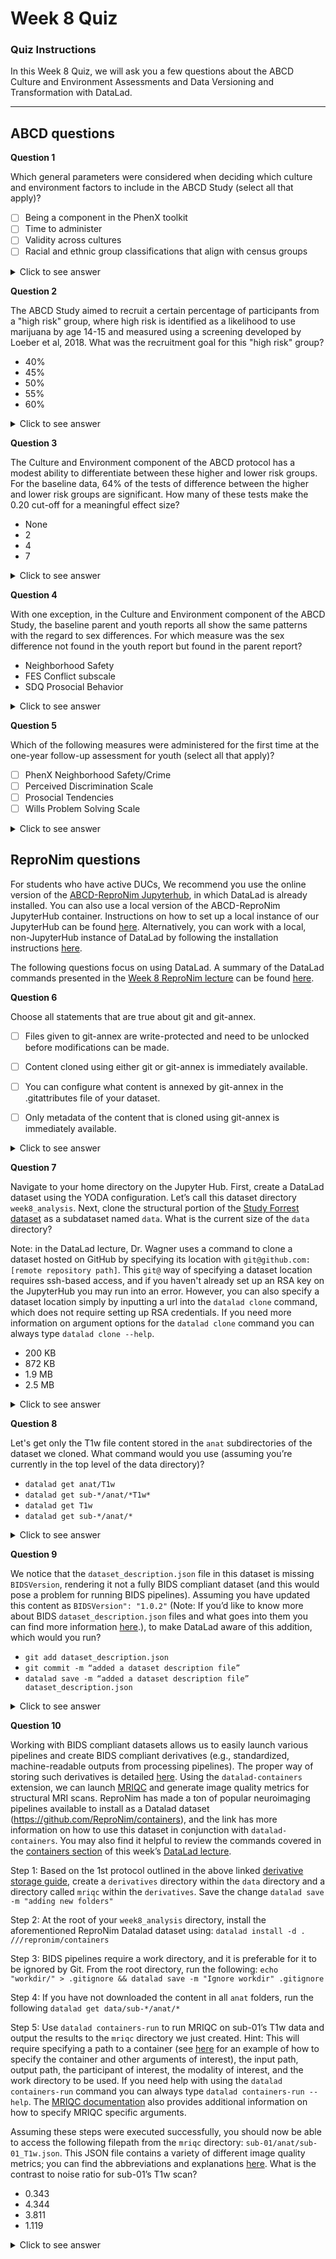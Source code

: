 # Week 8 Quiz

### Quiz Instructions

In this Week 8 Quiz, we will ask you a few questions about the ABCD Culture and Environment Assessments and Data Versioning and Transformation with DataLad.

***

## ABCD questions

**Question 1**

Which general parameters were considered when deciding which culture and environment factors to include in the ABCD Study (select all that apply)?

- [ ] Being a component in the PhenX toolkit
- [ ] Time to administer
- [ ] Validity across cultures
- [ ] Racial and ethnic group classifications that align with census groups

<details>
<summary>Click to see answer</summary>

- Being a component in the PhenX toolkit
- Time to administer
- Validity across cultures

The [Zucker et al](https://pubmed.ncbi.nlm.nih.gov/29627333/) paper specifically mentions that the census group classifications are inadequate. All other options can be found in Section 2 `Description of measures` of the paper

***

</details>

**Question 2**

The ABCD Study aimed to recruit a certain percentage of participants from a "high risk" group, where high risk is identified as a likelihood to use marijuana by age 14-15 and measured using a screening developed by Loeber et al, 2018. What was the recruitment goal for this "high risk" group?

- 40%
- 45%
- 50%
- 55%
- 60%


<details>
<summary>Click to see answer</summary>

- 50% (video 28:25)

***

</details>

**Question 3**

The Culture and Environment component of the ABCD protocol has a modest ability to differentiate between these higher and lower risk groups. For the baseline data, 64% of the tests of difference between the higher and lower risk groups are significant. How many of these tests make the 0.20 cut-off for a meaningful effect size?

- None
- 2
- 4
- 7


<details>
<summary>Click to see answer</summary>

- 4

This can be answered by looking at Table 3 of the [Zucker et al](https://pubmed.ncbi.nlm.nih.gov/29627333/) paper or simply by reading its conclusion. _Although 64% of the tests of difference between the higher and lower risk groups are significant (80% of the Youth measures and 53% of the measures completed by parents), only four make the cut-off for a meaningful effect size, 0.20_

***

</details>

**Question 4**

With one exception, in the Culture and Environment component of the ABCD Study, the baseline parent and youth reports all show the same patterns with the regard to sex differences. For which measure was the sex difference not found in the youth report but found in the parent report?

- Neighborhood Safety
- FES Conflict subscale
- SDQ Prosocial Behavior

<details>
<summary>Click to see answer</summary>

- Neighborhood Safety

This can be answered by looking at Table 4 of the [Zucker et al](https://pubmed.ncbi.nlm.nih.gov/29627333/) paper or the conclusion part. _With the exception of the ratings of no differences for Neighborhood Safety, strong sex differences are present in all of the Youth Report measures of their experience of the proximal social environment._

***

</details>

**Question 5**

Which of the following measures were administered for the first time at the one-year follow-up assessment for youth (select all that apply)?

- [ ] PhenX Neighborhood Safety/Crime
- [ ] Perceived Discrimination Scale
- [ ] Prosocial Tendencies
- [ ] Wills Problem Solving Scale

<details>
<summary>Click to see answer</summary>

- Perceived Discrimination Scale (video 20:38)
- Wills Problem Solving Scale (video 23:30)

***

</details>

## ReproNim questions

For students who have active DUCs, We recommend you use the online version of
the [ABCD-ReproNim Jupyterhub](https://docs.google.com/document/d/1kXvK2c_N9TkIAYn21WfzlCPtJvxhjW13Ftf0DwnAnlg/edit#heading=h.yb1hc7y3vc15), in which DataLad is already installed. You can also use a local version of the ABCD-ReproNim JupyterHub container. Instructions on how to set up a local instance of our JupyterHub can be found [here](https://neurostars.org/t/using-abcd-repronim-jupyterhub-container-locally-via-docker/17439). Alternatively, you can work with a local, non-JupyterHub instance of DataLad by following the installation instructions [here](https://handbook.datalad.org/en/latest/intro/installation.html).

The following questions focus on using DataLad. A summary of the DataLad commands presented in the [Week 8 ReproNim lecture](https://youtu.be/udLVUyZQanw) can be found [here](http://handbook.datalad.org/en/latest/code_from_chapters/ABCD.html#abcd).

**Question 6**

Choose all statements that are true about git and git-annex.


- [ ] Files given to git-annex are write-protected and need to be unlocked before modifications can be made.
- [ ] Content cloned using either git or git-annex is immediately available.
- [ ] You can configure what content is annexed by git-annex in the .gitattributes file of your dataset.
- [ ] Only metadata of the content that is cloned using git-annex is immediately available.


<details>
<summary>Click to see answer</summary>

- Files given to git-annex are write-protected and need to be unlocked before modifications can be made.
- You can configure what content is annexed by git-annex in the .gitattributes file of your dataset.
- Only metadata of the content that is cloned using git-annex is immediately available.

***

</details>

**Question 7**

Navigate to your home directory on the Jupyter Hub. First, create a DataLad dataset using the YODA configuration. Let’s call this dataset directory `week8_analysis`. Next, clone the structural portion of the [Study Forrest dataset](https://github.com/psychoinformatics-de/studyforrest-data-structural) as a subdataset named `data`. What is the current size of the `data` directory?

Note: in the DataLad lecture, Dr. Wagner uses a command to clone a dataset hosted on GitHub by specifying its location with `git@github.com:[remote repository path]`. This `git@` way of specifying a dataset location requires ssh-based access, and if you haven't already set up an RSA key on the JupyterHub you may run into an error. However, you can also specify a dataset location simply by inputting a url into the `datalad clone` command, which does not require setting up RSA credentials. If you need more information on argument options for the `datalad clone` command you can always type `datalad clone --help`.

- 200 KB
- 872 KB
- 1.9 MB
- 2.5 MB


<details>
<summary>Click to see answer</summary>

- 872 KB (if using the local docker)
- 1.9 M (if using JupyterHub)

Datalad solution
- `datalad create -c yoda week8_analysis`
- `cd week8_analysis`
- `datalad clone -d . https://github.com/psychoinformatics-de/studyforrest-data-structural.git data/`
- `cd data`
- `du -sh`

***

</details>

**Question 8**

Let's get only the T1w file content stored in the `anat` subdirectories of the dataset we cloned. What command would you use (assuming you’re currently in the top level of the data directory)?

- `datalad get anat/T1w`
- `datalad get sub-*/anat/*T1w*`
- `datalad get T1w`
- `datalad get sub-*/anat/*`

<details>
<summary>Click to see answer</summary>

- `datalad get sub-*/anat/*T1w*`

***

</details>

**Question 9**

We notice that the `dataset_description.json` file in this dataset is missing `BIDSVersion`, rendering it not a fully BIDS compliant dataset (and this would pose a problem for running BIDS pipelines). Assuming you have updated this content as `BIDSVersion": "1.0.2"` (Note: If you’d like to know more about BIDS `dataset_description.json` files and what goes into them you can find more information [here](https://bids-specification.readthedocs.io/en/stable/03-modality-agnostic-files.html).), to make DataLad aware of this addition, which would you run?

- `git add dataset_description.json`
- `git commit -m “added a dataset description file”`
- `datalad save -m “added a dataset description file” dataset_description.json`

<details>
<summary>Click to see answer</summary>

- `datalad save -m “added a dataset description file” dataset_description.json`

***

</details>

**Question 10**

Working with BIDS compliant datasets allows us to easily launch various pipelines and create BIDS compliant derivatives (e.g., standardized, machine-readable outputs from processing pipelines). The proper way of storing such derivatives is detailed [here](https://bids-specification.readthedocs.io/en/latest/02-common-principles.html#storage-of-derived-datasets). Using the `datalad-containers` extension, we can launch [MRIQC](https://mriqc.readthedocs.io/en/latest/) and generate image quality metrics for structural MRI scans. ReproNim has made a ton of popular neuroimaging pipelines available to install as a Datalad dataset (https://github.com/ReproNim/containers), and the link has more information on how to use this dataset in conjunction with `datalad-containers`.  You may also find it helpful to review the commands covered in the [containers section](http://handbook.datalad.org/en/latest/code_from_chapters/ABCD.html#computational-reproducibility) of this week’s [DataLad lecture](https://youtu.be/udLVUyZQanw?t=1962).

Step 1: Based on the 1st protocol outlined in the above linked [derivative storage guide](https://bids-specification.readthedocs.io/en/latest/02-common-principles.html#storage-of-derived-datasets), create a `derivatives` directory within the `data` directory and a directory called `mriqc` within the `derivatives`. Save the change `datalad save -m "adding new folders"` 

Step 2: At the root of your `week8_analysis` directory, install the aforementioned ReproNim Datalad dataset using: `datalad install -d . ///repronim/containers`

Step 3: BIDS pipelines require a work directory, and it is preferable for it to be ignored by Git. From the root directory, run the following: `echo "workdir/" > .gitignore && datalad save -m "Ignore workdir" .gitignore`

Step 4: If you have not downloaded the content in all `anat` folders, run the following `datalad get data/sub-*/anat/*`

Step 5: Use `datalad containers-run` to run MRIQC on sub-01’s T1w data and output the results to the `mriqc` directory we just created. Hint: This will require specifying a path to a container (see [here](https://github.com/ReproNim/containers#a-typical-workflow) for an example of how to specify the container and other arguments of interest), the input path, output path, the participant of interest, the modality of interest, and the work directory to be used. If you need help with using the `datalad containers-run` command you can always type `datalad containers-run --help`. The [MRIQC documentation](https://mriqc.readthedocs.io/en/latest/running.html) also provides additional information on how to specify MRIQC specific arguments.

Assuming these steps were executed successfully, you should now be able to access the following filepath from the `mriqc` directory: `sub-01/anat/sub-01_T1w.json`. This JSON file contains a variety of different image quality metrics; you can find the abbreviations and explanations [here](https://mriqc.readthedocs.io/en/latest/iqms/t1w.html). What is the contrast to noise ratio for sub-01’s T1w scan?


- 0.343
- 4.344
- 3.811
- 1.119

<details>
<summary>Click to see answer</summary>

- 3.811

Datalad solution: 
- `cd /home/jovyan/week8_analysis` (if you are using the local docker, change the path accordingly)
- `mkdir data/derivatives/mriqc -p && datalad save -m "adding new folders"` 
- `datalad install -d . ///repronim/containers`
- `echo "workdir/" > .gitignore && datalad save -m "Ignore workdir" .gitignore`
- `datalad get data/sub-*/anat/*`
- `datalad containers-run -n containers/bids-mriqc --input data/sub-01/anat/sub-01_T1w.nii.gz --output data/derivatives/mriqc data data/derivatives/mriqc participant --participant-label 01 -m T1w -w workdir`

Template for running datalad containers
```
datalad containers-run \
        -n containers/bids-mriqc \
        --input sourcedata \
        --output . \
        '{inputs}' '{outputs}' participant --participant-label %02d -w workdir
```

Note that the --input to Datalad differs from the input argument to mriqc. This is because we're specifying a specific file for Datalad to download as opposed to the root of the BIDS directory that MRIQC expects. The output is the same for both Datalad and MRIQC.

</details>
